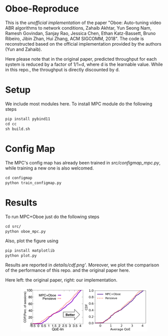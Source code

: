 # Oboe-Reproduce

This is the *unofficial implementation* of the paper "Oboe: Auto-tuning video ABR algorithms to network conditions, Zahaib Akhtar, Yun Seong Nam, Ramesh Govindan, Sanjay Rao, Jessica Chen, Ethan Katz-Bassett, Bruno Ribeiro, Jibin Zhan, Hui Zhang, ACM SIGCOMM, 2018".
The code is reconstructed based on the official implementation provided by the authors (Yun and Zahaib).

Here please note that in the original paper, predicted throughput for each system is reduced by a factor of 1/1+d, where d is the learnable value. While in this repo., the throughput is directly discounted by d.

# Setup

We include most modules here. To install MPC module do the following steps

```
pip install pybind11
cd cc
sh build.sh
```

# Config Map

The MPC's config map has already been trained in *src/configmap_mpc.py*, while training a new one is also welcomed.

```
cd configmap
python train_configmap.py
```

# Results
To run MPC+Oboe just do the following steps

```
cd src/
python oboe_mpc.py
```

Also, plot the figure using

```
pip install matplotlib
python plot.py
```

Results are reported in *details/cdf.png'*. Moreover, we plot the comparison of the performance of this repo. and the original paper here. 

Here left: the original paper, right: our implementation.

<p align="center">
    <img src="details/oboe-paper.png" width="40%"><img src="details/cdf.png" width="40%">
</p>